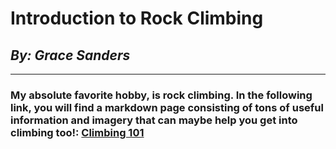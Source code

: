 # **Introduction to Rock Climbing**
## _By: Grace Sanders_
---
### My absolute favorite hobby, is rock climbing. In the following link, you will find a markdown page consisting of tons of useful information and imagery that can maybe help you get into climbing too!: [Climbing 101](https://github.com/gesnkb/Grace-Sanders-Markdown/blob/main/Climbing%20101.md)
